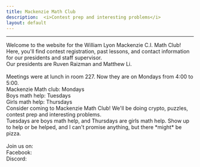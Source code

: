 ```yaml
---
title: Mackenzie Math Club
description:  <i>Contest prep and interesting problems</i>
layout: default
---
```


<!---
<div class="big">
	<a href="/contests">
		Fryer/Galois/Hypatia and Euclid signups are open!
	</a>
</div>
--->
<hr/>
Welcome to the website for the William Lyon Mackenzie C.I. Math Club!
<br/>
Here, you'll find contest registration, past lessons, and contact information for our presidents and staff supervisor.
<br/>
Our presidents are Ruven Raizman and Matthew Li.
<br/>
<br/>
Meetings were at lunch in room 227. Now they are on Mondays from 4:00 to 5:00.
<br/>
Mackenzie Math club: Mondays
<br/>
Boys math help: Tuesdays
<br/>
Girls math help: Thursdays
<br/>
Consider coming to Mackenzie Math Club!
We'll be doing crypto, puzzles, contest prep and interesting problems. 
<br/>
Tuesdays are boys math help, and Thursdays are girls math help. Show up to help or be helped, and I can't promise anything, but there *might* be pizza.
<br/>
<br/>
Join us on:
<br/>
Facebook: <https://www.facebook.com/groups/300558366749254>
<br/>
Discord: <https://discord.gg/xJk6cv2>

<!---
The 2018--2019 math club is run by Chloe Nguyen, Lev Raizman, and Richard Yi.
--->

<!--
[Apply to be a guest lecturer](https://docs.google.com/forms/d/e/1FAIpQLSd9JaZl7vY55LYRP9iUShm8M-RnZyhLyJWiTCd_rmvSsUeOqw/viewform?usp=sf_link)

[Send us an email](mailto:math@vincemacri.ca)

[Check us out on GitHub](https://github.com/MackenzieMathClub)
-->
